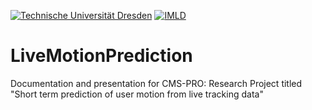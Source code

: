[![Technische Universität Dresden](https://imld.de/cnt/themes/iml/img/TU_Logo_HKS-41.svg)](https://tu-dresden.de/)
[![IMLD](https://imld.de/cnt/themes/iml/img/iml-logo.svg)](https://imld.de/)


# LiveMotionPrediction
Documentation and presentation for CMS-PRO: Research Project titled "Short term prediction of user motion from live tracking data"
